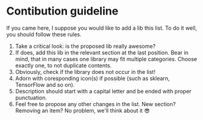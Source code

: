 # Contibution guideline
If you came here, I suppose you would like to add a lib this list. To do it well, you should follow these rules.

1. Take a critical look: is the proposed lib really awesome?
2. If does, add this lib in the relevant section at the last position. Bear in mind, that in many cases one library may fit multiple categories. Choose exactly one, to not duplicate contents.
3. Obviously, check if the library does not occur in the list!
4. Adorn with coresponding icon(s) if possible (such as sklearn, TensorFlow and so on).
5. Description should start with a capital letter and be ended with proper punctuation.
6. Feel free to propose any other changes in the list. New section? Removing an item? No problem, we'll think about it :sunglasses:
